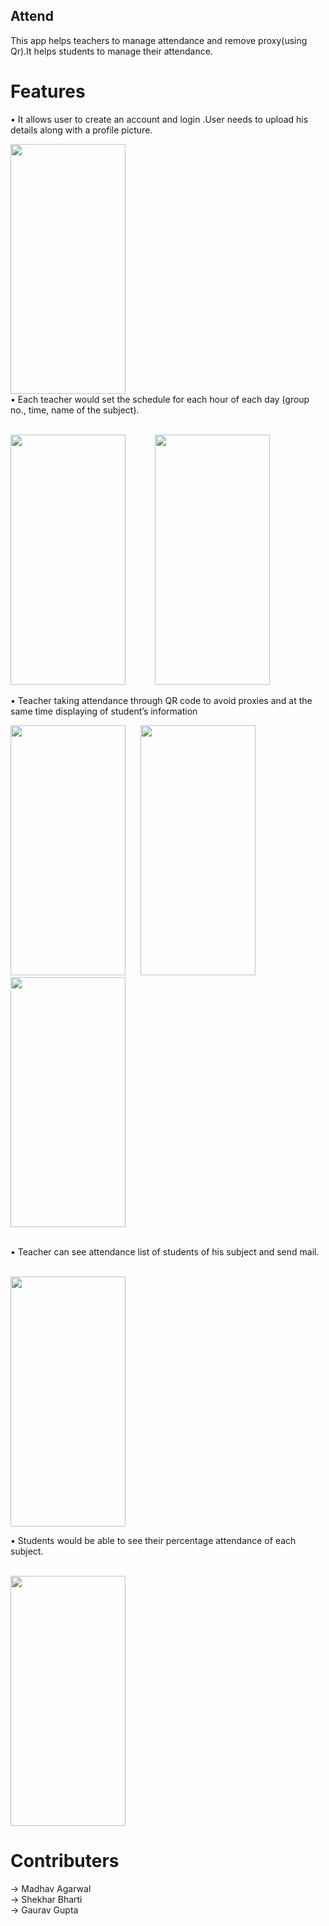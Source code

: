 


## Attend
 This app helps teachers to manage attendance and remove proxy(using Qr).It helps students to manage their attendance.
# Features
•	 It allows user to create an account and login .User needs to upload his details along with a profile picture.

<img src="https://user-images.githubusercontent.com/49210766/72678886-15b4cb00-3ad0-11ea-86be-732ea4447e8c.jpeg" width="184" height="400">
<br>
•	 Each teacher would set the schedule for each hour of each day (group no., time, name of the subject).
<p>
  <br>
<img src="https://user-images.githubusercontent.com/49210766/72679244-6e399780-3ad3-11ea-9c66-468868d8963d.jpeg" width="184" height="400">   &nbsp;&nbsp;&nbsp;&nbsp;&nbsp;&nbsp;&nbsp;&nbsp;&nbsp;&nbsp;  <img src="https://user-images.githubusercontent.com/49210766/72679246-6ed22e00-3ad3-11ea-8a48-4e241f3aa36d.jpeg" width="184" height="400">
</p>

•	Teacher taking attendance through QR code to avoid proxies and at the same time displaying of student’s information

<p>
<img src="https://user-images.githubusercontent.com/49210766/72679488-a04bf900-3ad5-11ea-81ca-4f441b759f45.jpeg" width="184" height="400">
&nbsp;&nbsp;&nbsp;&nbsp;&nbsp;<img src="https://user-images.githubusercontent.com/49210766/72679489-a17d2600-3ad5-11ea-82e2-aba8367f69b9.jpeg" width="184" height="400">&nbsp;&nbsp;&nbsp;&nbsp;&nbsp;
<img src="https://user-images.githubusercontent.com/49210766/72679491-a2ae5300-3ad5-11ea-914a-53433c09acbc.jpeg" width="184" height="400">
</p>
<br>
•	Teacher can see attendance list of students of his subject and send mail.
<p>
<br>
<img src="https://user-images.githubusercontent.com/49210766/72679645-35032680-3ad7-11ea-9ac5-5d8082aa8cf4.jpeg" width="184" height="400">
</p>
•	Students would be able to see their percentage attendance of each subject.
<p><br>
<img src="https://user-images.githubusercontent.com/49210766/72680012-efe0f380-3ada-11ea-93a9-7fa9784d1799.jpeg" width="184" height="400"><br>
</p>

# Contributers 

-> Madhav Agarwal <br>
-> Shekhar Bharti <br>
-> Gaurav Gupta

